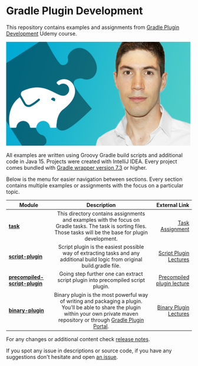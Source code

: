 # Gradle Plugin Development

This repository contains examples and assignments from <a href="https://www.udemy.com/course/gradle-development/?referralCode=770153C3FD82A6D1522C" target="_blank">Gradle Plugin Development</a> Udemy course.

<a href="https://www.udemy.com/course/gradle-development/?referralCode=770153C3FD82A6D1522C" target="_blank"><img src="GradleLogo.png" width="500"></img></a>

All examples are written using Groovy Gradle build scripts and additional code in Java 15. Projects were created with IntelliJ IDEA.
Every project comes bundled with [Gradle wrapper version 7.3](https://docs.gradle.org/7.3/release-notes.html) or higher.

Below is the menu for easier navigation between sections. Every section contains multiple examples or assignments with the focus on a particular topic.

|    Module     |  Description  | External Link |
| ------------- |:-------------:| -------------:|
| **[task](task/)** | This directory contains assignments and examples with the focus on Gradle tasks. The task is sorting files. Those tasks will be the base for plugin development. | [Task Assignment](https://www.udemy.com/course/gradle-development/learn/practice/1322992/introduction)  |
| **[script-plugin](script-plugin/)** | Script plugin is the easiest possible way of extracting tasks and any additional build logic from original build.gradle file. | [Script Plugin Lectures](https://www.udemy.com/course/gradle-development/learn/lecture/25307352)  |
| **[precompiled-script-plugin](precompiled-script-plugin/)** | Going step further one can extract script plugin into precompiled script plugin. | [Precompiled plugin lecture](https://www.udemy.com/course/gradle-development/learn/lecture/27025626) |
| **[binary-plugin](binary-plugin/)** | Binary plugin is the most powerful way of writing and packaging a plugin. You'll be able to share the plugin within your own private maven repository or through [Gradle Plugin Portal](https://plugins.gradle.org/). | [Binary Plugin Lectures](https://www.udemy.com/course/gradle-development/learn/lecture/28264772)  |

For any changes or additional content check [release notes](https://github.com/rivancic/gradle/releases).

If you spot any issue in descriptions or source code, if you have any suggestions don't hesitate and open [an issue](https://github.com/rivancic/gradle/issues/new).
